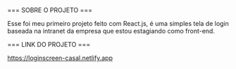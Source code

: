 === SOBRE O PROJETO ===

Esse foi meu primeiro projeto feito com React.js, é uma simples tela de login baseada na intranet da empresa que estou estagiando como front-end.

=== LINK DO PROJETO ===

https://loginscreen-casal.netlify.app

